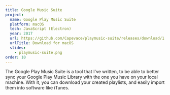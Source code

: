 ```yaml
---
title: Google Music Suite
project:
  name: Google Play Music Suite
  platform: macOS
  tech: JavaScript (Electron)
  year: 2017
  url: https://github.com/Capevace/playmusic-suite/releases/download/1.0.0/playmusic-suite-1.0.0-mac.zip
  urlTitle: Download for macOS
  slides:
    - playmusic-suite.png
order: 10
---
```


The Google Play Music Suite is a tool that I've written, to be able to better sync your Google Play Music Library with the one you have on your local machine. With it, you can download your created playlists, and easily import them into software like iTunes.
